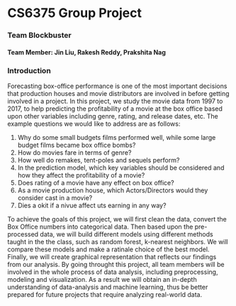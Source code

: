 # CS6375 Group Project
### Team Blockbuster
#### Team Member: Jin Liu, Rakesh Reddy, Prakshita Nag

### Introduction
Forecasting box-office performance is one of the most important decisions that production houses and movie distributors are involved in before getting involved in a project. In this project, we study the movie data from 1997 to 2017, to help predicting the profitability of a movie at the box office based upon other variables including genre, rating, and release dates, etc. The example questions we would like to address are as follows:
1. Why do some small budgets films performed well, while some large budget films became box office bombs?
2. How do movies fare in terms of genre?
3. How well do remakes, tent-poles and sequels perform?
4. In the prediction model, which key variables should be considered and how they affect the profitability of a movie?
5. Does rating of a movie have any effect on box office?
6. As a movie production house, which Actors/Directors would they consider cast in a movie?
7. Dies a okit if a nivue affect uts earning in any way?

To achieve the goals of this project, we will first clean the data, convert the Box Office numbers into categorical data. Then based upon the pre-processed data, we will build different models using different methods taught in the the class, such as random forest, k-nearest neighbors. We will compare these models and make a ratinale choice of the best model. Finally, we will create graphical representation that reflects our findings from our analysis. By going throught this project, all team members will be involved in the whole process of data analysis, including preprocessing, modeling and visualization. As a result we will obtain an in-depth understanding of data-analysis and machine learning, thus be better prepared for future projects that require analyzing real-world data. 
